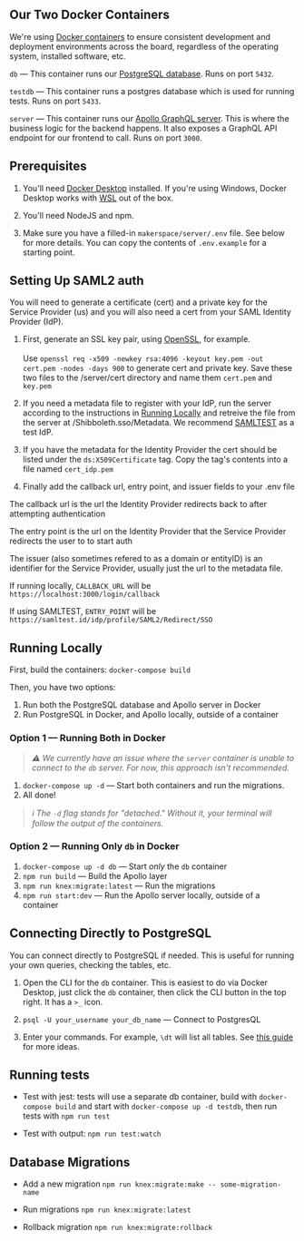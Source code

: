 ## Our Two Docker Containers

We're using [Docker containers](https://www.docker.com/resources/what-container) to ensure
consistent development and deployment environments across the board, regardless of the
operating system, installed software, etc.

`db` — This container runs our [PostgreSQL database](https://www.postgresql.org/about/). Runs on port `5432`.

`testdb` — This container runs a postgres database which is used for running tests. Runs on port `5433`.

`server` — This container runs our [Apollo GraphQL server](https://www.apollographql.com/docs/apollo-server/).
This is where the business logic for the backend happens. It also exposes a GraphQL API
endpoint for our frontend to call. Runs on port `3000`.

## Prerequisites

1. You'll need [Docker Desktop](https://www.docker.com/products/docker-desktop) installed. If
you're using Windows, Docker Desktop works with [WSL](https://docs.microsoft.com/en-us/windows/wsl/about)
out of the box.

2. You'll need NodeJS and npm.

3. Make sure you have a filled-in `makerspace/server/.env` file. See below for more details. You can copy the contents of `.env.example` for a starting point.

## Setting Up SAML2 auth

You will need to generate a certificate (cert) and a private key for the Service Provider (us) and you
will also need a cert from your SAML Identity Provider (IdP).

1. First, generate an SSL key pair, using [OpenSSL](https://www.openssl.org), for example.\
\
Use `openssl req -x509 -newkey rsa:4096 -keyout key.pem -out cert.pem -nodes -days 900` to generate cert and private key.
Save these two files to the /server/cert directory and name them `cert.pem` and `key.pem`

2. If you need a metadata file to register with your IdP, run the server according to the instructions in [Running Locally](#running-locally) and retreive the file from the server at /Shibboleth.sso/Metadata. We recommend [SAMLTEST](https://samltest.id) as a test IdP.

3. If you have the metadata for the Identity Provider the cert should be listed under the `ds:X509Certificate` tag.
Copy the tag's contents into a file named `cert_idp.pem`

4. Finally add the callback url, entry point, and issuer fields to your .env file

The callback url is the url the Identity Provider redirects back to after attempting authentication

The entry point is the url on the Identity Provider that the Service Provider redirects the user to to start auth

The issuer (also sometimes refered to as a domain or entityID) is an identifier for the Service Provider, usually just the url to the metadata file.

If running locally, `CALLBACK_URL` will be `https://localhost:3000/login/callback`

If using SAMLTEST, `ENTRY_POINT` will be `https://samltest.id/idp/profile/SAML2/Redirect/SSO`



## Running Locally

First, build the containers: `docker-compose build`

Then, you have two options:
1. Run both the PostgreSQL database and Apollo server in Docker
2. Run PostgreSQL in Docker, and Apollo locally, outside of a container

### Option 1 — Running Both in Docker

> _⚠ We currently have an issue where the `server` container is unable to
connect to the `db` server. For now, this approach isn't recommended._

1. `docker-compose up -d` — Start both containers and run the migrations.
2. All done!

> _ℹ The `-d` flag stands for "detached." Without it, your terminal will follow the output
of the containers._

### Option 2 — Running Only `db` in Docker

1. `docker-compose up -d db` — Start _only_ the `db` container
2. `npm run build` — Build the Apollo layer
3. `npm run knex:migrate:latest` — Run the migrations
4. `npm run start:dev` — Run the Apollo server locally, outside of a container

## Connecting Directly to PostgreSQL

You can connect directly to PostgreSQL if needed. This is useful for running
your own queries, checking the tables, etc.

1. Open the CLI for the `db` container. This is easiest to do via Docker Desktop, just click
the `db` container, then click the CLI button in the top right. It has a `>_` icon.

2. `psql -U your_username your_db_name` — Connect to PostgresQL

3. Enter your commands. For example, `\dt` will list all tables. See [this guide](https://www.postgresqltutorial.com/postgresql-cheat-sheet/)
for more ideas.

## Running tests

- Test with jest: tests will use a separate db container, build with `docker-compose build` and start with `docker-compose up -d testdb`, then run tests with `npm run test`

- Test with output: `npm run test:watch`

## Database Migrations

- Add a new migration `npm run knex:migrate:make -- some-migration-name`

- Run migrations `npm run knex:migrate:latest`

- Rollback migration `npm run knex:migrate:rollback`